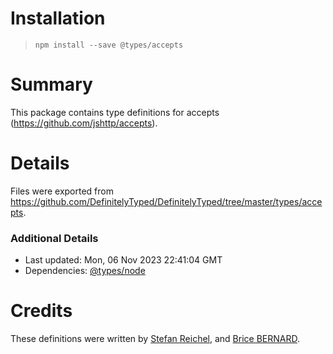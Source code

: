 # Installation
> `npm install --save @types/accepts`

# Summary
This package contains type definitions for accepts (https://github.com/jshttp/accepts).

# Details
Files were exported from https://github.com/DefinitelyTyped/DefinitelyTyped/tree/master/types/accepts.

### Additional Details
 * Last updated: Mon, 06 Nov 2023 22:41:04 GMT
 * Dependencies: [@types/node](https://npmjs.com/package/@types/node)

# Credits
These definitions were written by [Stefan Reichel](https://github.com/bomret), and [Brice BERNARD](https://github.com/brikou).
